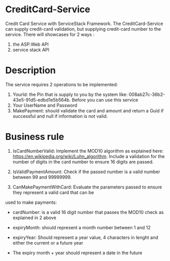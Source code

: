 # CreditCard-Service #
Credit Card Service with ServiceStack Framework.
The CreditCard-Service can supply credit-card validation, but supplying credit-card number to the service.
There will showcases for 2 ways :
1. the ASP.Web API
2. service stack API


# Description #
The service requires 2 operations to be implemented:

1. YourId: the Pin that is supply to you by the system like: 008ab27c-36b2-43e5-91d5-edbd1e5b564b. Before you can use this service  
2. Your UserName and Password
3. MakePayment: should validate the card and amount and return a Guid if successful and null if information is not valid.


# Business rule #
1. IsCardNumberValid: Implement the MOD10 algorithm as explained here: https://en.wikipedia.org/wiki/Luhn_algorithm. Include a validation for the number of digits in the card number to ensure 16 digits are passed.

2. IsValidPaymentAmount: Check if the passed number is a valid number between 99 and 99999999.

3. CanMakePaymentWithCard: Evaluate the parameters passed to ensure they represent a valid card that can be 

used to make payments:

 * cardNumber: is a valid 16 digit number that passes the MOD10 check as explained in 2 above

 * expiryMonth: should represent a month number between 1 and 12

 * expiryYear: Should represent a year value, 4 characters in lenght and either the current or a future year

 * The expiry month + year should represent a date in the future

